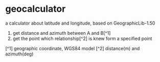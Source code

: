 # geocalculator
a calculator about latitude and longitude, based on GeographicLib-1.50
1. get distance and azimuth between A and B[^1]
2. get the point which relationship[^2] is knew form a specified point 

[^1] geographic coordinate, WGS84 model
[^2] distance(m) and azimuth(deg)
